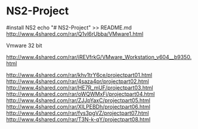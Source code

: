 # NS2-Project
#install NS2
echo "# NS2-Project" >> README.md
http://www.4shared.com/rar/Q1vl6rUbba/VMware1.html

Vmware 32 bit

http://www.4shared.com/rar/iREVfrkG/VMware_Workstation_v604__b9350.html

http://www.4shared.com/rar/khv1trY6ce/projectpart01.html
http://www.4shared.com/rar/4saza4pr/projectpart02.html
http://www.4shared.com/rar/HE7R_mUF/projectpart03.html
http://www.4shared.com/rar/oWQWMxFj/projectpart04.html
http://www.4shared.com/rar/ZJJpYaxC/projectpart05.html
http://www.4shared.com/rar/XILPEBDh/projectpart06.html
http://www.4shared.com/rar/fys3pgVZ/projectpart07.html
http://www.4shared.com/rar/T3N-k-qY/projectpart08.html
